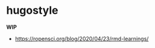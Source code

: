 
<!-- README.md is generated from README.Rmd. Please edit that file -->

# hugostyle

**WIP**

-   <https://ropensci.org/blog/2020/04/23/rmd-learnings/>
